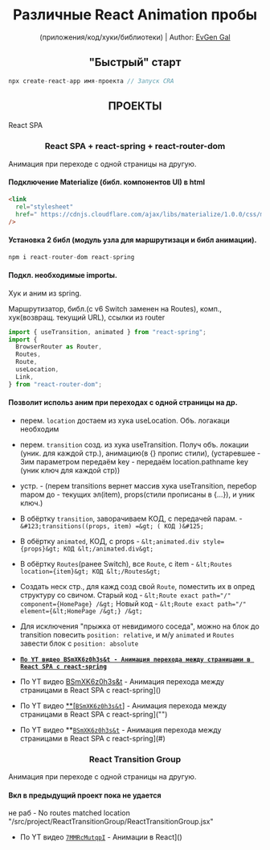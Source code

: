 <div align="center">
  <h1>Различные React Animation пробы</h1>
  <p>(приложения/код/хуки/библиотеки) | Author:
    <a href="#" target="_blank">EvGen Gal</a>
  </p>
</div>

<h2 align="center">"Быстрый" старт</h2>

```js
npx create-react-app имя-проекта // Запуск CRA
```

<h2 align="center">ПРОЕКТЫ</h2>
<p>React SPA</p>

<h3 align="center">React SPA + react-spring + react-router-dom</h3>
<p>Анимация при переходе с одной страницы на другую.</p>

#### Подключение Materialize (библ. компонентов UI) в html

```html
<link
  rel="stylesheet"
  href=" https://cdnjs.cloudflare.com/ajax/libs/materialize/1.0.0/css/materialize.min.css"
/>
```

#### Установка 2 библ (модуль узла для маршрутизаци и библ анимации).

```js
npm i react-router-dom react-spring
```

#### Подкл. необходимые importы.

<p>Хук и аним из spring.</p>
<p>Маршрутизатор, библ.(с v6 Switch заменен на Routes), комп., хук(возвращ. текущий URL), ссылки из router</p>

```js
import { useTransition, animated } from "react-spring";
import {
  BrowserRouter as Router,
  Routes,
  Route,
  useLocation,
  Link,
} from "react-router-dom";
```

#### Позволит использ аним при переходах с одной страницы на др.

- перем. `location` достаем из хука useLocation. Объ. логакаци необходим
- перем. `transition` созд. из хука useTransition. Получ объ. локации (уник. для каждой стр.), анимацию(в {} пропис стили), (устаревшее - 3им параметром передаём key - передаём location.pathname key (уник ключ для каждой стр))
- устр. - (перем transitions вернет массив хука useTransition, перебор mapом до - текущих эл(item), props(стили прописаны в {...}), и уник ключ.)
- В обёртку `transition`, заворачиваем КОД, с передачей парам. - `&#123;transitions((props, item) =&gt; ( КОД )&#125;`
- В обёртку `animated`, КОД, с props - `&lt;animated.div style={props}&gt; КОД &lt;/animated.div&gt;`
- В обёртку `Routes`(ранее Switch), все `Route`, с item - `&lt;Routes location={item}&gt; КОД &lt;/Routes&gt;`
- Cоздать неск стр., для кажд созд свой `Route`, поместить их в опред структуру со свичом.
  Старый код - `&lt;Route exact path="/" component={HomePage} /&gt;`
  Новый код - `&lt;Route exact path="/" element={&lt;HomePage /&gt;} /&gt;`
- Для исключения "прыжка от невидимого соседа", можно на блок до transition повесить `position: relative`, и м/у `animated` и `Routes` завести блок с `position: absolute`

- **[`По YT видео BSmXK6z0h3s&t - Анимация перехода между страницами в React SPA с react-spring`](#HTML)**
- По YT видео [BSmXK6z0h3s&t](https://www.youtube.com/watch?v=BSmXK6z0h3s) - Анимация перехода между страницами в React SPA с react-spring]()
- По YT видео [\*\*[`BSmXK6z0h3s&t`]](https://www.youtube.com/watch?v=BSmXK6z0h3s) - Анимация перехода между страницами в React SPA с react-spring]("")
- По YT видео \*\*[`BSmXK6z0h3s&t`](https://www.youtube.com/watch?v=BSmXK6z0h3s) - Анимация перехода между страницами в React SPA с react-spring](#)

<h3 align="center">React Transition Group</h3>
<p>Анимация при переходе с одной страницы на другую.</p>

#### Вкл в предыдущий проект пока не удается

<p>не раб - No routes matched location "/src/project/ReactTransitionGroup/ReactTransitionGroup.jsx" </p>

- По YT видео [`7MMRcMutqpI`](https://youtu.be/7MMRcMutqpI?list=PL6DxKON1uLOH0vVpdrZhUAVpHerNbUxfF) - Анимации в React]()

<!-- # Начало работы с приложением Create React

Этот проект был загружен с помощью [Create React App] (https://github.com/facebook/create-react-app).

## Доступные сценарии

В каталоге проекта вы можете запустить:

### `npm start '

Запускает приложение в режиме разработки. \
Откройте [http: // localhost: 3000] (http: // localhost: 3000), чтобы просмотреть его в браузере.

Страница будет перезагружаться при внесении изменений. \
Вы также можете увидеть любые ошибки ворса в консоли.

### `npm test`

Запускает Test Runner в режиме Interactive Watch. \
См. Раздел о [запущенных тестах] (https://facebook.github.io/create-react-app/docs/running-tests) для получения дополнительной информации.

### `npm Run Build`

Создает приложение для производства в папку `build`. \
Он правильно реагирует в производственном режиме и оптимизирует сборку для наилучшей производительности.

Сборка заслужена, и имена файлов включают хэши. \
Ваше приложение готово к развертыванию!

См. Раздел о [развертывании] (https://facebook.github.io/create-react-app/docs/deployment) для получения дополнительной информации.

### `npm run exect`

** ПРИМЕЧАНИЕ: это односторонняя операция. Как только вы `reject`, вы не можете вернуться! **

Если вы не удовлетворены инструментом сборки и выбором конфигурации, вы можете «изгнать» в любое время. Эта команда удалит единственную зависимость сборки из вашего проекта.

Вместо этого он скопирует все файлы конфигурации и транзитивные зависимости (Webpack, Babel, Eslint и т. Д.) Все команды, кроме «eject», все равно будут работать, но они будут указывать на копированные сценарии, чтобы вы могли настраивать их. На данный момент вы сами.

Вам не нужно когда -либо использовать `reject '. Кураторский набор функций подходит для небольших и средних развертываний, и вы не должны чувствовать себя обязанными использовать эту функцию. Однако мы понимаем, что этот инструмент не был бы полезен, если вы не сможете настроить его, когда будете готовы к нему.

## Учить больше

Вы можете узнать больше в документации [Create React App] (https://facebook.github.io/create-react-app/docs/getting-started).

Чтобы изучить React, ознакомьтесь с [React Documentation] (https://reactjs.org/).

### Кодовое расщепление

Этот раздел перешел здесь: [https://facebook.github.io/create-react-app/docs/code-splittingty(https://facebook.github.io/create-react-app/docs/code- расщепление)

### Анализ размера пакета

Этот раздел перешел здесь: [https://facebook.github.io/create-react-app/docs/analyzing-the-bundle-size-(https://facebook.github.io/create-react-app/ Документы/Анализ размером с брюк)

### Создание прогрессивного веб -приложения

Этот раздел перешел здесь: [https://facebook.github.io/create-react-app/docs/making-a-progressive-web-app^(https://facebook.github.io/create-react- App/Docs/Make-A-Progressive-Web-App)

### расширенная конфигурация

Этот раздел перешел здесь: [https://facebook.github.io/create-react-app/docs/advanced-configuration!(https://facebook.github.io/create-react-app/docs/advanced- конфигурация)

### Развертывание

Этот раздел перешел здесь: [https://facebook.github.io/create-react-app/docs/deployment^(https://facebook.github.io/create-react-app/docs/deployment)

### `npm run build` не удается.

Этот раздел перешел здесь: [https://facebook.github.io/create-react-app/docs/troubleshooting#npm-run-build-fails-to-minify!(https://facebook.github.io/ Create-React-App/Docs/Устранение неполадок#npm-run-build-fails to-minify) -->
